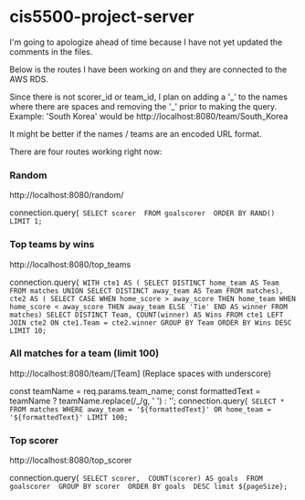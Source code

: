 # cis5500-project-server

I'm going to apologize ahead of time because I have not yet updated the comments in the files.

Below is the routes I have been working on and they are connected to the AWS RDS.

Since there is not scorer_id or team_id, I plan on adding a '\_' to the names where there are spaces and removing the '\_' prior to making the query. 
Example: 'South Korea' would be http://localhost:8080/team/South_Korea

It might be better if the names / teams are an encoded URL format.

There are four routes working right now:

### Random
http://localhost:8080/random/

connection.query(`
    SELECT scorer 
    FROM goalscorer 
    ORDER BY RAND() 
    LIMIT 1;`

### Top teams by wins
http://localhost:8080/top_teams

connection.query(`
  WITH cte1 AS (
    SELECT DISTINCT home_team AS Team FROM matches
    UNION
    SELECT DISTINCT away_team AS Team FROM matches),
  cte2 AS (
     SELECT
      CASE
        WHEN home_score > away_score THEN home_team
        WHEN home_score < away_score THEN away_team
        ELSE 'Tie'
      END AS winner
  FROM matches)
  SELECT DISTINCT Team,
                  COUNT(winner) AS Wins
  FROM cte1 LEFT JOIN cte2
  ON cte1.Team = cte2.winner
  GROUP BY Team
  ORDER BY Wins DESC LIMIT 10;`

### All matches for a team (limit 100)
http://localhost:8080/team/[Team] 
(Replace spaces with underscore)

const teamName = req.params.team_name;
  const formattedText = teamName ? teamName.replace(/_/g, ' ') : '';
  connection.query(`
  SELECT *
  FROM matches
  WHERE away_team = '${formattedText}'
  OR home_team = '${formattedText}'
  LIMIT 100;`

### Top scorer
http://localhost:8080/top_scorer

connection.query(`
      SELECT scorer, 
      COUNT(scorer) AS goals 
      FROM goalscorer 
      GROUP BY scorer 
      ORDER BY goals 
      DESC limit ${pageSize};`



